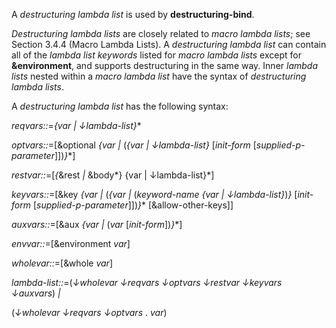  

A *destructuring lambda list* is used by **destructuring-bind**. 

*Destructuring lambda lists* are closely related to *macro lambda lists*; see Section 3.4.4 (Macro Lambda Lists). A *destructuring lambda list* can contain all of the *lambda list keywords* listed for *macro lambda lists* except for **&environment**, and supports destructuring in the same way. Inner *lambda lists* nested within a *macro lambda list* have the syntax of *destructuring lambda lists*. 

A *destructuring lambda list* has the following syntax: 

*reqvars::*=*&#123;var | ↓lambda-list&#125;*\* 

*optvars::*=[&optional *&#123;var |* (*&#123;var | ↓lambda-list&#125;* [*init-form* [*supplied-p-parameter*]])*&#125;*\*] 

*restvar::*=[*&#123;*&rest *|* &body*&#125; &#123;var | ↓lambda-list&#125;*] 

*keyvars::*=[&key *&#123;var |* (*&#123;var |* (*keyword-name &#123;var | ↓lambda-list&#125;*)*&#125;* [*init-form* [*supplied-p-parameter*]])*&#125;*\* [&allow-other-keys]] 

*auxvars::*=[&aux *&#123;var |* (*var* [*init-form*])*&#125;*\*] 

*envvar::*=[&environment *var*] 

*wholevar::*=[&whole *var*] 

*lambda-list::*=(*↓wholevar ↓reqvars ↓optvars ↓restvar ↓keyvars ↓auxvars*) *|* 

(*↓wholevar ↓reqvars ↓optvars* . *var*) 

